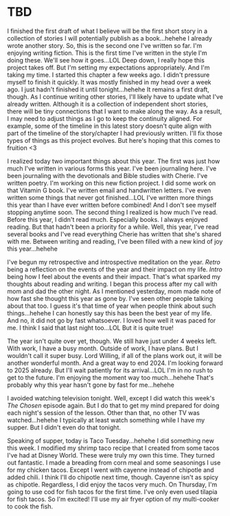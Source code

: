 # TBD

I finished the first draft of what I believe will be the first short story in a collection of stories I will potentially publish as a book...hehehe I already wrote another story. So, this is the second one I've written so far. I'm enjoying writing fiction. This is the first time I've written in the style I'm doing these. We'll see how it goes...LOL Deep down, I really hope this project takes off. But I'm setting my expectations appropriately. And I'm taking my time. I started this chapter a few weeks ago. I didn't pressure myself to finish it quickly. It was mostly finished in my head over a week ago. I just hadn't finished it until tonight...hehehe It remains a first draft, though. As I continue writing other stories, I'll likely have to update what I've already written. Although it is a collection of independent short stories, there will be tiny connections that I want to make along the way. As a result, I may need to adjust things as I go to keep the continuity aligned. For example, some of the timeline in this latest story doesn't quite align with part of the timeline of the story/chapter I had previously written. I'll fix those types of things as this project evolves. But here's hoping that this comes to fruition <3

I realized today two important things about this year. The first was just how much I've written in various forms this year. I've been journaling here. I've been journaling with the devotionals and Bible studies with Cherie. I've written poetry. I'm working on this new fiction project. I did some work on that Vitamin G book. I've written email and handwritten letters. I've even written some things that never got finished...LOL I've written more things this year than I have ever written before combined! And I don't see myself stopping anytime soon. The second thing I realized is how much I've read. Before this year, I didn't read much. Especially books. I always enjoyed reading. But that hadn't been a priority for a while. Well, this year, I've read several books and I've read everything Cherie has written that she's shared with me. Between writing and reading, I've been filled with a new kind of joy this year...hehehe

I've begun my retrospective and introspective meditation on the year. *Retro* being a reflection on the events of the year and their impact on my life. *Intro* being how I feel about the events and their impact. That's what sparked my thoughts about reading and writing. I began this process after my call with mom and dad the other night. As I mentioned yesterday, mom made note of how fast she thought this year as gone by. I've seen other people talking about that too. I guess it's that time of year when people think about such things...hehehe I can honestly say this has been the best year of my life. And no, it did not go by fast whatsoever. I loved how well it was paced for me. I think I said that last night too...LOL But it is quite true!

The year isn't quite over yet, though. We still have just under 4 weeks left. With work, I have a busy month. Outside of work, I have plans. But I wouldn't call it super busy. Lord Willing, if all of the plans work out, it will be another wonderful month. And a great way to end 2024. I'm looking forward to 2025 already. But I'll wait patiently for its arrival...LOL I'm in no rush to get to the future. I'm enjoying the moment way too much...hehehe That's probably why this year hasn't gone by fast for me...hehehe

I avoided watching television tonight. Well, except I did watch this week's *The Chosen* episode again. But I do that to get my mind prepared for doing each night's session of the lesson. Other than that, no other TV was watched...hehehe I typically at least watch something while I have my supper. But I didn't even do that tonight.

Speaking of supper, today is Taco Tuesday...hehehe I did something new this week. I modified my shrimp taco recipe that I created from some tacos I've had at Disney World. These were truly my own this time. They turned out fantastic. I made a breading from corn meal and some seasonings I use for my chicken tacos. Except I went with cayenne instead of chipotle and added chili. I think I'll do chipotle next time, though. Cayenne isn't as spicy as chipotle. Regardless, I did enjoy the tacos very much. On Thursday, I'm going to use cod for fish tacos for the first time. I've only even used tilapia for fish tacos. So I'm excited! I'll use my air fryer option of my multi-cooker to cook the fish.

